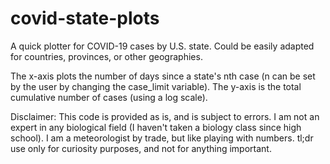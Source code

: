 # covid-state-plots
A quick plotter for COVID-19 cases by U.S. state. Could be easily adapted for countries, provinces, or other geographies.

The x-axis plots the number of days since a state's nth case (n can be set by the user by changing the case_limit variable). The y-axis is the total cumulative number of cases (using a log scale).

Disclaimer: This code is provided as is, and is subject to errors. I am not an expert in any biological field (I haven't taken a biology class since high school). I am a meteorologist by trade, but like playing with numbers. tl;dr use only for curiosity purposes, and not for anything important.
